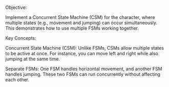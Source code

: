 Objective:

Implement a Concurrent State Machine (CSM) for the character, where multiple states (e.g., movement and jumping) can occur simultaneously. This demonstrates how to use multiple FSMs working together.

Key Concepts:

Concurrent State Machine (CSM): Unlike FSMs, CSMs allow multiple states to be active at once. For instance, you can move left and right while also jumping at the same time.

Separate FSMs: One FSM handles horizontal movement, and another FSM handles jumping. These two FSMs can run concurrently without affecting each other.